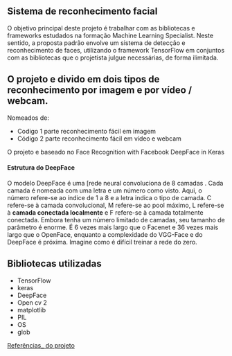 ## Sistema de reconhecimento facial
 
O objetivo principal deste projeto é trabalhar com as bibliotecas e frameworks estudados na formação Machine Learning Specialist. Neste sentido, a proposta padrão envolve um sistema de detecção e reconhecimento de faces, utilizando o framework TensorFlow em conjuntos com as bibliotecas que o projetista julgue necessárias, de forma ilimitada.

## O projeto e divido em dois tipos de reconhecimento por imagem e por vídeo / webcam.

Nomeados de:

 -  Codigo 1 parte reconhecimento fácil em imagem
 - Código 2 parte reconhecimento fácil em vídeo e webcam

O projeto e baseado no Face Recognition with Facebook DeepFace in Keras

 #### Estrutura do DeepFace

O modelo DeepFace é uma [rede neural convoluciona de 8 camadas . Cada camada é nomeada com uma letra e um número como visto. Aqui, o número refere-se ao índice de 1 a 8 e a letra indica o tipo de camada. C refere-se à camada convolucional, M refere-se ao pool máximo, L refere-se à **camada conectada localmente** e F refere-se à camada totalmente conectada.
Embora tenha um número limitado de camadas, seu tamanho de parâmetro é enorme. É 6 vezes mais largo que o Facenet e 36 vezes mais largo que o OpenFace, enquanto a complexidade do VGG-Face e do DeepFace é próxima. Imagine como é difícil treinar a rede do zero.

## Bibliotecas utilizadas 

 - TensorFlow
 - keras
 - DeepFace
 - Open cv 2
 - matplotlib
 - PIL
 - OS
 - glob

[Referências_ do projeto ](https://sefiks.com/2020/02/17/face-recognition-with-facebook-deepface-in-keras/)
 

